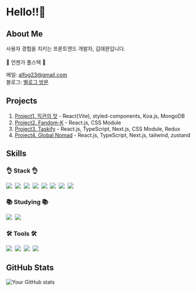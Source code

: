 # Hello!!👋

## About Me
사용자 경험을 지키는 프론트엔드 개발자, 김태완입니다.
<br/>
<br/>
🌱 언젠가 풀스택 🌱

메일: <a href="mailto:alfog23@gmail.com">
alfog23@gmail.com   
</a>
블로그: <a href="https://velog.io/@alfog2">벨로그 방문</a>

## Projects
1. [Project1. 직관의 맛](https://github.com/twtwkim/project1.git) - React(Vite), styled-components, Koa.js, MongoDB
2. [Project2. Fandom-K](https://github.com/twtwkim/Fandom-k.git) - React.js, CSS Module
3. [Project3. Taskify](https://github.com/twtwkim/Taskify.git) - React.js, TypeScript, Next.js, CSS Module, Redux
4. [Project4. Global Nomad](https://github.com/twtwkim/GlobalNomad.git) - React.js, TypeScript, Next.js, tailwind, zustand

## Skills
<h3>👌 Stack 👌</h3>
 <div>
  <img src="https://img.shields.io/badge/html5-E34F26.svg?style=for-the-badge&logo=html5&logoColor=white" />&nbsp
  <img src="https://img.shields.io/badge/css3-1572B6.svg?style=for-the-badge&logo=css3&logoColor=white" />&nbsp
  <img src="https://img.shields.io/badge/javascript-F7DF1E.svg?style=for-the-badge&logo=javascript&logoColor=20232a" />&nbsp
  <img src="https://img.shields.io/badge/react-20232a.svg?style=for-the-badge&logo=react&logoColor=61DAFB" />&nbsp
   <img src="https://img.shields.io/badge/React%20Query-FF4154?style=for-the-badge&logo=react%20query&logoColor=white" />&nbsp
 <img src="https://img.shields.io/badge/typescript-007ACC.svg?style=for-the-badge&logo=typescript&logoColor=white" />&nbsp
 <img src="https://img.shields.io/badge/Next.js-000000?style=for-the-badge&logo=Next.js&logoColor=white"/>&nbsp
  <img src="https://img.shields.io/badge/styled--components-DB7093?style=for-the-badge&logo=styled-components&logoColor=ffd35b" />&nbsp
 </div>
<h3>📚 Studying 📚</h3>
<div>
  <img src="https://img.shields.io/badge/python-3670A0?style=for-the-badge&logo=python&logoColor=ffdd54" />&nbsp
  <img src="https://img.shields.io/badge/pandas-150458.svg?style=for-the-badge&logo=pandas&logoColor=white" />&nbsp
</div>
<h3>🛠 Tools 🛠</h3>
<div>
  <img src="https://img.shields.io/badge/git-F05033.svg?style=for-the-badge&logo=git&logoColor=white" />&nbsp
  <img src="https://img.shields.io/badge/github-181717.svg?style=for-the-badge&logo=github&logoColor=white" />&nbsp
  <img src="https://img.shields.io/badge/Notion-F3F3F3.svg?style=for-the-badge&logo=notion&logoColor=black" />&nbsp
  <img src="https://img.shields.io/badge/VSCode-2C2C32.svg?style=for-the-badge&logo=visual-studio-code&logoColor=22ABF3" />&nbsp
</div>

## GitHub Stats
![Your GitHub stats](https://github-readme-stats.vercel.app/api?username=twtwkim&show_icons=true&theme=radical)
